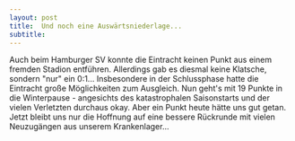 ```yaml
---
layout: post
title:  Und noch eine Auswärtsniederlage...
subtitle:  
---
```


Auch beim Hamburger SV konnte die Eintracht keinen Punkt aus einem fremden Stadion entführen. Allerdings gab es diesmal keine Klatsche, sondern "nur" ein 0:1... Insbesondere in der Schlussphase hatte die Eintracht große Möglichkeiten zum Ausgleich. Nun geht's mit 19 Punkte in die Winterpause - angesichts des katastrophalen Saisonstarts und der vielen Verletzten durchaus okay. Aber ein Punkt heute hätte uns gut getan. Jetzt bleibt uns nur die Hoffnung auf eine bessere Rückrunde mit vielen Neuzugängen aus unserem Krankenlager...


